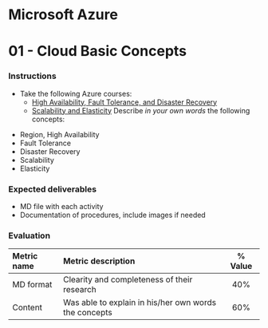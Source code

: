 # Microsoft Azure
# 01 - Cloud Basic Concepts

### Instructions
- Take the following Azure courses:
    - [High Availability, Fault Tolerance, and Disaster Recovery](https://linuxacademy.com/cp/courses/lesson/course/4073/lesson/2)
    - [Scalability and Elasticity](https://linuxacademy.com/cp/courses/lesson/course/4073/lesson/3/module/330)
Describe *in your own words* the following concepts:
*  Region, High Availability
*  Fault Tolerance
*  Disaster Recovery
*  Scalability 
*  Elasticity

### Expected deliverables
- MD file with each activity
- Documentation of procedures, include images if needed

### Evaluation

| Metric name        | Metric description                                | % Value |
|:------------------ |:--------------------------------------------------|:--:|
| MD format  | Clearity and completeness of their research | 40% |
| Content |  Was able to explain in his/her own words the concepts | 60% |
